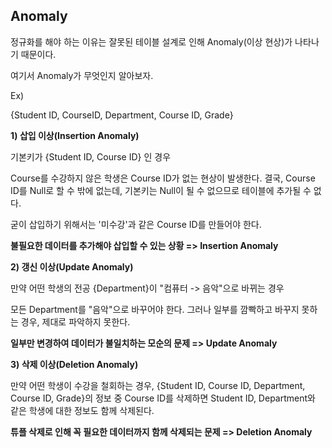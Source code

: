## Anomaly

정규화를 해야 하는 이유는 잘못된 테이블 설계로 인해 Anomaly(이상 현상)가 나타나기 때문이다.

여기서 Anomaly가 무엇인지 알아보자.



Ex)

{Student ID, CourseID, Department, Course ID, Grade}



**1) 삽입 이상(Insertion Anomaly)**

기본키가 {Student ID, Course ID} 인 경우

Course를 수강하지 않은 학생은 Course ID가 없는 현상이 발생한다. 결국, Course ID를 Null로 할 수 밖에 없는데, 기본키는 Null이 될 수 없으므로 테이블에 추가될 수 없다.

굳이 삽입하기 위해서는 '미수강'과 같은 Course ID를 만들어야 한다.

**불필요한 데이터를 추가해야 삽입할 수 있는 상황 => Insertion Anomaly**



**2) 갱신 이상(Update Anomaly)**

만약 어떤 학생의 전공 {Department}이 "컴퓨터 -> 음악"으로 바뀌는 경우

모든 Department를 "음악"으로 바꾸어야 한다. 그러나 일부를 깜빡하고 바꾸지 못하는 경우, 제대로 파악하지 못한다.

**일부만 변경하여 데이터가 불일치하는 모순의 문제 => Update Anomaly**



**3) 삭제 이상(Deletion Anomaly)**

만약 어떤 학생이 수강을 철회하는 경우, {Student ID, Course ID, Department, Course ID, Grade}의 정보 중 Course ID를 삭제하면 Student ID, Department와 같은 학생에 대한 정보도 함께 삭제된다.

**튜플 삭제로 인해 꼭 필요한 데이터까지 함께 삭제되는 문제 => Deletion Anomaly**